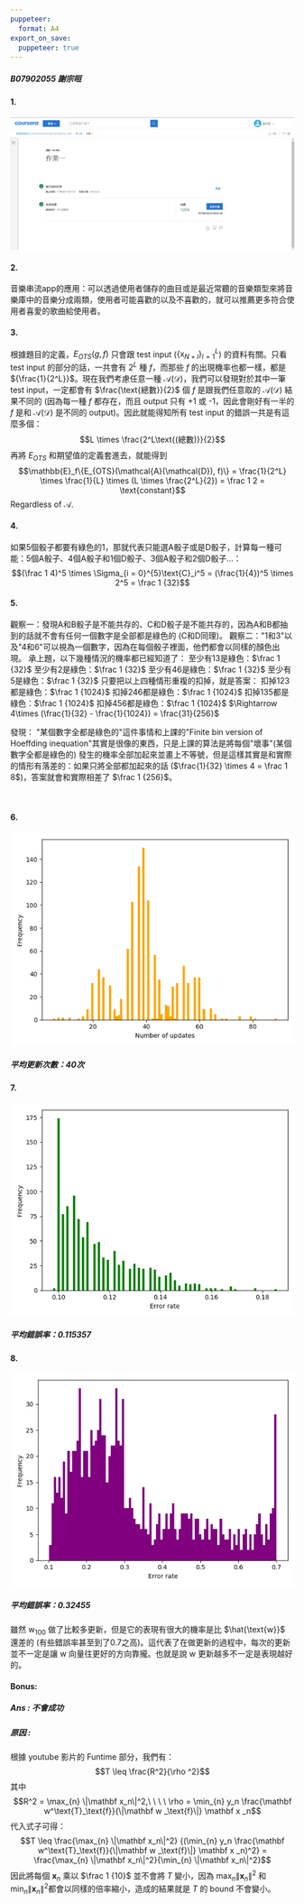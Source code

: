 ```yaml
---
puppeteer:
  format: A4
export_on_save:
  puppeteer: true
---
```


##### B07902055 謝宗晅

#### 1.

![](img/1.png)

#### 2.

音樂串流app的應用：可以透過使用者儲存的曲目或是最近常聽的音樂類型來將音樂庫中的音樂分成兩類，使用者可能喜歡的以及不喜歡的，就可以推薦更多符合使用者喜愛的歌曲給使用者。

#### 3.

根據題目的定義，$E_{OTS}(g, f)$ 只會跟 test input ($\{\text{x}_{N+l}\}_{l = 1}^{L}$) 的資料有關。只看 test input 的部分的話，一共會有 $2^{L}$ 種 $f$，而那些 $f$ 的出現機率也都一樣，都是 ${\frac{1}{2^L}}$。現在我們考慮任意一種 $\mathcal{A}(\mathcal{D})$，我們可以發現對於其中一筆 test input，一定都會有 $\frac{\text{總數}}{2}$ 個 $f$ 是跟我們任意取的 $\mathcal{A}(\mathcal{D})$ 結果不同的 (因為每一種 $f$ 都存在，而且 output 只有 +1 或 -1，因此會剛好有一半的 $f$ 是和 $\mathcal{A}(\mathcal{D})$ 是不同的 output)。因此就能得知所有 test input 的錯誤一共是有這麼多個：
$$L \times \frac{2^L\text{(總數)}}{2}$$
再將 $E_{OTS}$ 和期望值的定義套進去，就能得到
$$\mathbb{E}_f\{E_{OTS}(\mathcal{A}(\mathcal{D}), f)\} = \frac{1}{2^L} \times \frac{1}{L} \times (L \times \frac{2^L}{2}) = \frac 1 2 = \text{constant}$$
Regardless of $\mathcal{A}.$

#### 4.

如果5個骰子都要有綠色的1，那就代表只能選A骰子或是D骰子，計算每一種可能：5個A骰子、4個A骰子和1個D骰子、3個A骰子和2個D骰子...：
$$(\frac 1 4)^5 \times \Sigma_{i = 0}^{5}\text{C}_i^5 = (\frac{1}{4})^5 \times 2^5 = \frac 1 {32}$$

#### 5.

觀察一：發現A和B骰子是不能共存的、C和D骰子是不能共存的，因為A和B都抽到的話就不會有任何一個數字是全部都是綠色的 (C和D同理)。
觀察二："1和3"以及"4和6"可以視為一個數字，因為在每個骰子裡面，他們都會以同樣的顏色出現。
承上題，以下幾種情況的機率都已經知道了：
至少有13是綠色：$\frac 1 {32}$
至少有2是綠色：$\frac 1 {32}$
至少有46是綠色：$\frac 1 {32}$
至少有5是綠色：$\frac 1 {32}$
只要把以上四種情形重複的扣掉，就是答案：
扣掉123都是綠色：$\frac 1 {1024}$
扣掉246都是綠色：$\frac 1 {1024}$
扣掉135都是綠色：$\frac 1 {1024}$
扣掉456都是綠色：$\frac 1 {1024}$
$\Rightarrow 4\times (\frac{1}{32} - \frac{1}{1024}) = \frac{31}{256}$

發現：
"某個數字全都是綠色的"這件事情和上課的"Finite bin version of Hoeffding inequation"其實是很像的東西，只是上課的算法是將每個"壞事"(某個數字全都是綠色的) 發生的機率全部加起來並畫上不等號，但是這樣其實是和實際的情形有落差的：如果只將全部都加起來的話 ($\frac{1}{32} \times 4 = \frac 1 8$)，答案就會和實際相差了 $\frac 1 {256}$。

　　　　　　　　　　
　　　　　　
#### 6.

![](img/img_6.png)

##### 平均更新次數：40次


#### 7.

![](img/img_7.png)

##### 平均錯誤率：0.115357

<div style=”page-break-after: always;”></div>

#### 8.

![](img/img_8.png)

##### 平均錯誤率：0.32455
雖然 $\text{w}_{100}$ 做了比較多更新，但是它的表現有很大的機率是比 $\hat{\text{w}}$ 還差的 (有些錯誤率甚至到了0.7之高)。這代表了在做更新的過程中，每次的更新並不一定是讓 $\text{w}$ 向量往更好的方向靠攏。也就是說 $\text{w}$ 更新越多不一定是表現越好的。

<div style=”page-break-after: always;”></div>

#### Bonus:

##### Ans : 不會成功

##### 原因 :

根據 youtube 影片的 Funtime 部分，我們有：
$$T \leq \frac{R^2}{\rho ^2}$$
其中
$$R^2 = \max_{n} \|\mathbf x_n\|^2,\ \ \ \ \rho = \min_{n} y_n \frac{\mathbf w^\text{T}_\text{f}}{\|\mathbf w _\text{f}\|} \mathbf x _n$$
代入式子可得：
$$T \leq \frac{\max_{n} \|\mathbf x_n\|^2} {(\min_{n} y_n \frac{\mathbf w^\text{T}_\text{f}}{\|\mathbf w _\text{f}\|} \mathbf x _n)^2} = \frac{\max_{n} \|\mathbf x_n\|^2}{\min_{n} \|\mathbf x_n\|^2}$$
因此將每個 $\mathbf x_n$ 乘以 $\frac 1 {10}$ 並不會將 $T$ 變小，因為 $\max_{n} \|\mathbf x_n\|^2$ 和 $\min_{n} \|\mathbf x_n\|^2$都會以同樣的倍率縮小，造成的結果就是 $T$ 的 bound 不會變小。
